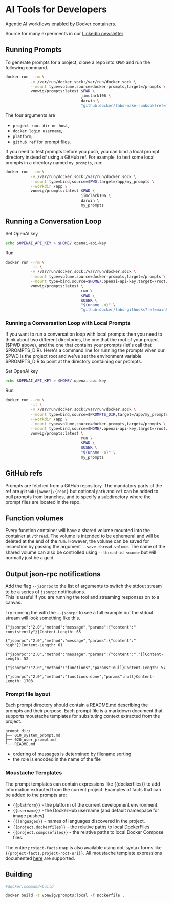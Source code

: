 # AI Tools for Developers

Agentic AI workflows enabled by Docker containers.

Source for many experiments in our [LinkedIn newsletter](https://www.linkedin.com/newsletters/docker-labs-genai-7204877599427194882/)

## Running Prompts

To generate prompts for a project, clone a repo into `$PWD` and run the 
following command.

```sh
docker run --rm \
           -v /var/run/docker.sock:/var/run/docker.sock \
           --mount type=volume,source=docker-prompts,target=/prompts \
           vonwig/prompts:latest $PWD \
                                 jimclark106 \
                                 darwin \
                                 "github:docker/labs-make-runbook?ref=main&path=prompts/lazy_docker"
```

The four arguments are 
* `project root dir on host`, 
* `docker login username`, 
* `platform`, 
* `github ref` for prompt files.

If you need to test prompts before you push, you can bind a local prompt directory instead of using
a GitHub ref.  For example, to test some local prompts in a directory named `my_prompts`, run:

```sh
docker run --rm \
           -v /var/run/docker.sock:/var/run/docker.sock \
           --mount type=bind,source=$PWD,target=/app/my_prompts \
           --workdir /app \
           vonwig/prompts:latest $PWD \
                                 jimclark106 \
                                 darwin \
                                 my_prompts
```

## Running a Conversation Loop

Set OpenAI key
```sh
echo $OPENAI_API_KEY > $HOME/.openai-api-key
```
Run
```sh
docker run --rm \
           -it \
           -v /var/run/docker.sock:/var/run/docker.sock \
           --mount type=volume,source=docker-prompts,target=/prompts \
           --mount type=bind,source=$HOME/.openai-api-key,target=/root/.openai-api-key \
           vonwig/prompts:latest \
                                 run \
                                 $PWD \
                                 $USER \
                                 "$(uname -o)" \
                                 "github:docker/labs-githooks?ref=main&path=prompts/git_hooks"
```

### Running a Conversation Loop with Local Prompts

If you want to run a conversation loop with local prompts then you need to think about two different directories, the one that the root of your project ($PWD above), 
and the one that contains your prompts (let's call that $PROMPTS_DIR).  Here's a command line for running the prompts when our $PWD is the project root and we've set the environment variable
$PROMPTS_DIR to point at the directory containing our prompts.

Set OpenAI key
```sh
echo $OPENAI_API_KEY > $HOME/.openai-api-key
```
Run
```sh
docker run --rm \
           -it \
           -v /var/run/docker.sock:/var/run/docker.sock \
           --mount type=bind,source=$PROMPTS_DIR,target=/app/my_prompts \
           --workdir /app \
           --mount type=volume,source=docker-prompts,target=/prompts \
           --mount type=bind,source=$HOME/.openai-api-key,target=/root/.openai-api-key \
           vonwig/prompts:latest \
                                 run \
                                 $PWD \
                                 $USER \
                                 "$(uname -o)" \
                                 my_prompts
```

## GitHub refs

Prompts are fetched from a GitHub repository.  The mandatory parts of the ref are `github:{owner}/{repo}` 
but optional `path` and `ref` can be added to pull prompts from branches, and to specify a subdirectory
where the prompt files are located in the repo.

## Function volumes

Every function container will have a shared volume mounted into the container at `/thread`.
The volume is intended to be ephemeral and will be deleted at the end of the run.  However, the volume
can be saved for inspection by passing the argument `--save-thread-volume`.  The name of the shared volume
can also be controlled using `--thread-id <name>` but will normally just be a guid.

## Output json-rpc notifications

Add the flag `--jsonrpc` to the list of arguments to switch the stdout stream to be a series of `jsonrpc` notifications.  
This is useful if you are running the tool and streaming responses on to a canvas.

Try running the with the `--jsonrpc` to see a full example but the stdout stream will look something like this.

```
{"jsonrpc":"2.0","method":"message","params":{"content":" consistently"}}Content-Length: 65

{"jsonrpc":"2.0","method":"message","params":{"content":" high"}}Content-Length: 61

{"jsonrpc":"2.0","method":"message","params":{"content":"."}}Content-Length: 52

{"jsonrpc":"2.0","method":"functions","params":null}Content-Length: 57

{"jsonrpc":"2.0","method":"functions-done","params":null}Content-Length: 1703
```

### Prompt file layout

Each prompt directory should contain a README.md describing the prompts and their purpose.  Each prompt file
is a markdown document that supports moustache templates for subsituting context extracted from the project.

```
prompt_dir/
├── 010_system_prompt.md
├── 020_user_prompt.md
└── README.md
```

* ordering of messages is determined by filename sorting
* the role is encoded in the name of the file

### Moustache Templates

The prompt templates can contain expressions like {{dockerfiles}} to add information
extracted from the current project.  Examples of facts that can be added to the
prompts are:

* `{{platform}}` - the platform of the current development environment.
* `{{username}}` - the DockerHub username (and default namespace for image pushes)
* `{{languages}}` - names of languages discovered in the project.
* `{{project.dockerfiles}}` - the relative paths to local DockerFiles
* `{{project.composefiles}}` - the relative paths to local Docker Compose files.

The entire `project-facts` map is also available using dot-syntax
forms like `{{project-facts.project-root-uri}}`.  All moustache template
expressions documented [here](https://github.com/yogthos/Selmer) are supported.

## Building

```sh
#docker:command=build

docker build -t vonwig/prompts:local -f Dockerfile .
```

